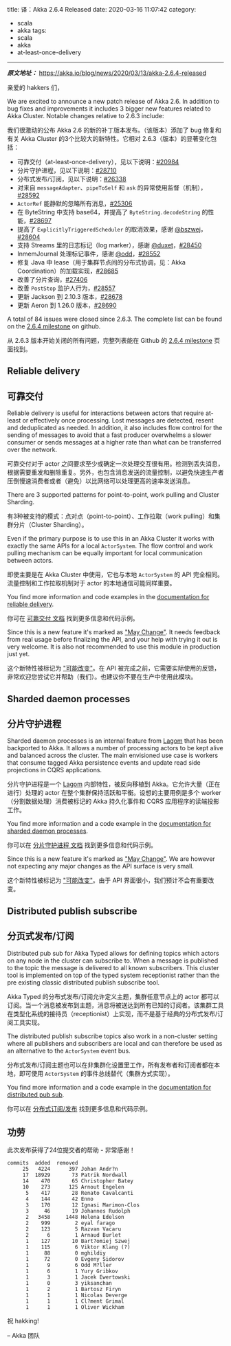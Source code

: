 title: 译：Akka 2.6.4 Released
date: 2020-03-16 11:07:42
category:
  - scala
  - akka
tags:
  - scala
  - akka
  - at-least-once-delivery
---

***原文地址：*** <a href="https://akka.io/blog/news/2020/03/13/akka-2.6.4-released" target="_blank">https://akka.io/blog/news/2020/03/13/akka-2.6.4-released</a>

亲爱的 hakkers 们，

We are excited to announce a new patch release of Akka 2.6. In addition to bug fixes and improvements it includes 3 bigger new features related to Akka Cluster. Notable changes relative to 2.6.3 include:

我们很激动的公布 Akka 2.6 的新的补丁版本发布。（该版本）添加了 bug 修复和有关 Akka Cluster 的3个比较大的新特性。它相对 2.6.3（版本）的显著变化包括：

- 可靠交付（at-least-once-delivery），见以下说明：[#20984](https://github.com/akka/akka/issues/20984)
- 分片守护进程，见以下说明：[#28710](https://github.com/akka/akka/issues/28710)
- 分布式发布/订阅，见以下说明：[#26338](https://github.com/akka/akka/issues/26338)
- 对来自 `messageAdapter`、`pipeToSelf` 和 `ask` 的异常使用监督（机制），[#28592](https://github.com/akka/akka/issues/28592)
- `ActorRef` 能静默的忽略所有消息，[#25306](https://github.com/akka/akka/issues/25306)
- 在 ByteString 中支持 base64，并提高了 `ByteString.decodeString` 的性能，[#28697](https://github.com/akka/akka/issues/28697)
- 提高了 `ExplicitlyTriggeredScheduler` 的取消效果，感谢 [@bszwej](https://github.com/bszwej)，[#28604](https://github.com/akka/akka/issues/28604)
- 支持 Streams 里的日志标记（log marker），感谢 [@duxet](https://github.com/duxet)，[#28450](https://github.com/akka/akka/issues/28450)
- InmemJournal 处理标记事件，感谢 [@odd](https://github.com/odd)，[#28552](https://github.com/akka/akka/issues/28552)
- 修复 Java 中 lease（用于集群节点间的分布式协调，见：Akka Coordination）的加载实现，[#28685](https://github.com/akka/akka/issues/28685)
- 改善了分片查询，[#27406](https://github.com/akka/akka/issues/27406)
- 改善 `PostStop` 监护人行为，[#28557](https://github.com/akka/akka/issues/28557)
- 更新 Jackson 到 2.10.3 版本，[#28678](https://github.com/akka/akka/pull/28678)
- 更新 Aeron 到 1.26.0 版本，[#28690](https://github.com/akka/akka/pull/28690) 

A total of 84 issues were closed since 2.6.3. The complete list can be found on the [2.6.4 milestone](https://github.com/akka/akka/milestone/162?closed=1) on github.

从 2.6.3 版本开始关闭的所有问题，完整列表能在 Github 的 [2.6.4 milestone](https://github.com/akka/akka/milestone/162?closed=1) 页面找到。

## Reliable delivery
## 可靠交付

Reliable delivery is useful for interactions between actors that require at-least or effectively once processing. Lost messages are detected, resent and deduplicated as needed. In addition, it also includes flow control for
the sending of messages to avoid that a fast producer overwhelms a slower consumer or sends messages at a higher rate than what can be transferred over the network.

可靠交付对于 actor 之间要求至少或确定一次处理交互很有用。检测到丢失消息，根据需要重发和删除重复。另外，也包含消息发送的流量控制，以避免快速生产者压倒慢速消费者或者（避免）以比网络可以处理更高的速率发送消息。

There are 3 supported patterns for point-to-point, work pulling and Cluster Sharding.

有3种被支持的模式：点对点（point-to-point）、工作拉取（work pulling）和集群分片（Cluster Sharding）。

Even if the primary purpose is to use this in an Akka Cluster it works with exactly the same APIs for a local `ActorSystem`. The flow control and work pulling mechanism can be equally important for local communication between actors.

即使主要是在 Akka Cluster 中使用，它也与本地 `ActorSystem` 的 API 完全相同。流量控制和工作拉取机制对于 actor 的本地通信可能同样重要。

You find more information and code examples in the [documentation for reliable delivery](https://doc.akka.io/docs/akka/current/typed/reliable-delivery.html).

你可在 [可靠交付 文档](https://doc.akka.io/docs/akka/current/typed/reliable-delivery.html) 找到更多信息和代码示例。

Since this is a new feature it's marked as ["May Change"](https://doc.akka.io/docs/akka/current/common/may-change.html). It needs feedback from real usage before finalizing the API, and your help with trying it out is very welcome. It is also not recommended to use this module in production just yet.

这个新特性被标记为 ["可能改变"](https://doc.akka.io/docs/akka/current/common/may-change.html)。在 API 被完成之前，它需要实际使用的反馈，非常欢迎您尝试它并帮助（我们）。也建议你不要在生产中使用此模块。

## Sharded daemon processes
## 分片守护进程

Sharded daemon processes is an internal feature from [Lagom](https://www.lagomframework.com) that has been backported to Akka. It allows a number of processing actors to be kept alive and balanced across the cluster. The main envisioned use case is workers that consume tagged Akka persistence events and update read side projections in CQRS applications.

分片守护进程是一个 [Lagom](https://www.lagomframework.com) 内部特性，被反向移植到 Akka。它允许大量（正在进行）处理的 actor 在整个集群保持活跃和平衡。设想的主要用例是多个 worker（分割数据处理）消费被标记的 Akka 持久化事件和 CQRS 应用程序的读端投影工作。

You find more information and a code example in the [documentation for sharded daemon processes](https://doc.akka.io/docs/akka/current/typed/cluster-sharded-daemon-process.html).

你可以在 [分片守护进程 文档](https://doc.akka.io/docs/akka/current/typed/cluster-sharded-daemon-process.html) 找到更多信息和代码示例。

Since this is a new feature it's marked as ["May Change"](https://doc.akka.io/docs/akka/current/common/may-change.html). We are however not expecting any major changes as the API surface is very small.

这个新特性被标记为 ["可能改变"](https://doc.akka.io/docs/akka/current/common/may-change.html)。由于 API 界面很小，我们预计不会有重要改变。

## Distributed publish subscribe
## 分页式发布/订阅

Distributed pub sub for Akka Typed allows for defining topics which actors on any node in the cluster can subscribe to. When a message is published to the topic the message is delivered to all known subscribers. This cluster tool is implemented on top of the typed system receptionist rather than the pre existing classic distributed publish subscribe tool.

Akka Typed 的分布式发布/订阅允许定义主题，集群任意节点上的 actor 都可以订阅。当一个消息被发布到主题，消息将被送达到所有已知的订阅者。该集群工具在类型化系统的接待员（receptionist）上实现，而不是基于经典的分布式发布/订阅工具实现。

The distributed publish subscribe topics also work in a non-cluster setting where all publishers and subscribers are local and can therefore be used as an alternative to the `ActorSystem` event bus.

分布式发布/订阅主题也可以在非集群化设置里工作，所有发布者和订阅者都在本地，即可使用 `ActorSystem` 的事件总线替代（集群方式实现）。

You find more information and a code example in the [documentation for distributed pub sub](https://doc.akka.io/docs/akka/current/typed/distributed-pub-sub.html).

你可以在 [分布式订阅/发布](https://doc.akka.io/docs/akka/current/typed/distributed-pub-sub.html) 找到更多信息和代码示例。

## 功劳

此次发布获得了24位提交者的帮助 - 非常感谢！

```
commits  added  removed
     25   4224      397 Johan Andr?n
     17  18929       73 Patrik Nordwall
     14    470       65 Christopher Batey
     10    273      125 Arnout Engelen
      5    417       28 Renato Cavalcanti
      4    144       42 Enno
      3    170       12 Ignasi Marimon-Clos
      3     46       19 Johannes Rudolph
      2   3458     1448 Helena Edelson
      2    999        2 eyal farago
      2    123        5 Razvan Vacaru
      2      6        1 Arnaud Burlet
      1    127       10 Bart?omiej Szwej
      1    115        6 Viktor Klang (?)
      1     88        0 mghildiy
      1     72        0 Evgeny Sidorov
      1      9        6 Odd M?ller
      1      6        1 Yury Gribkov
      1      3        1 Jacek Ewertowski
      1      0        3 yiksanchan
      1      2        1 Bartosz Firyn
      1      1        1 Nicolas Deverge
      1      1        1 Cl?ment Grimal
      1      1        1 Oliver Wickham
```

祝 hakking!

– Akka 团队
